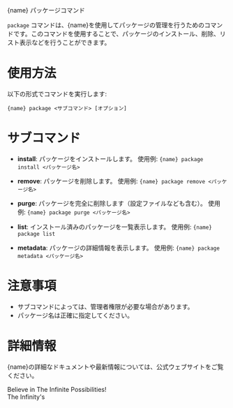 {name} パッケージコマンド

`package` コマンドは、{name}を使用してパッケージの管理を行うためのコマンドです。このコマンドを使用することで、パッケージのインストール、削除、リスト表示などを行うことができます。

# 使用方法

以下の形式でコマンドを実行します:

    {name} package <サブコマンド> [オプション]

# サブコマンド

- **install**: パッケージをインストールします。
  使用例: `{name} package install <パッケージ名>`

- **remove**: パッケージを削除します。
  使用例: `{name} package remove <パッケージ名>`

- **purge**: パッケージを完全に削除します（設定ファイルなども含む）。
  使用例: `{name} package purge <パッケージ名>`

- **list**: インストール済みのパッケージを一覧表示します。
  使用例: `{name} package list`

- **metadata**: パッケージの詳細情報を表示します。
  使用例: `{name} package metadata <パッケージ名>`

# 注意事項

- サブコマンドによっては、管理者権限が必要な場合があります。
- パッケージ名は正確に指定してください。

# 詳細情報

{name}の詳細なドキュメントや最新情報については、公式ウェブサイトをご覧ください。

Believe in The Infinite Possibilities!  
The Infinity's
